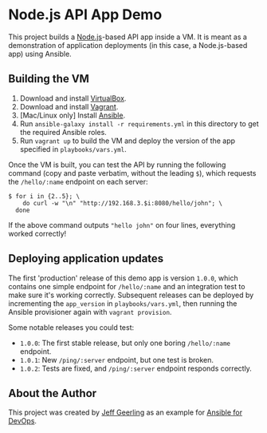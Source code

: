# Node.js API App Demo

This project builds a [Node.js](https://nodejs.org/)-based API app inside a VM. It is meant as a demonstration of application deployments (in this case, a Node.js-based app) using Ansible.

## Building the VM

  1. Download and install [VirtualBox](https://www.virtualbox.org/wiki/Downloads).
  2. Download and install [Vagrant](http://www.vagrantup.com/downloads.html).
  3. [Mac/Linux only] Install [Ansible](http://docs.ansible.com/intro_installation.html).
  4. Run `ansible-galaxy install -r requirements.yml` in this directory to get the required Ansible roles.
  5. Run `vagrant up` to build the VM and deploy the version of the app specified in `playbooks/vars.yml`.

Once the VM is built, you can test the API by running the following command (copy and paste verbatim, without the leading `$`), which requests the `/hello/:name` endpoint on each server:

    $ for i in {2..5}; \
        do curl -w "\n" "http://192.168.3.$i:8080/hello/john"; \
      done

If the above command outputs `"hello john"` on four lines, everything worked correctly!

## Deploying application updates

The first 'production' release of this demo app is version `1.0.0`, which contains one simple endpoint for `/hello/:name` and an integration test to make sure it's working correctly. Subsequent releases can be deployed by incrementing the `app_version` in `playbooks/vars.yml`, then running the Ansible provisioner again with `vagrant provision`.

Some notable releases you could test:

  - `1.0.0`: The first stable release, but only one boring `/hello/:name` endpoint.
  - `1.0.1`: New `/ping/:server` endpoint, but one test is broken.
  - `1.0.2`: Tests are fixed, and `/ping/:server` endpoint responds correctly.

## About the Author

This project was created by [Jeff Geerling](http://www.jeffgeerling.com/) as an example for [Ansible for DevOps](https://www.ansiblefordevops.com/).

